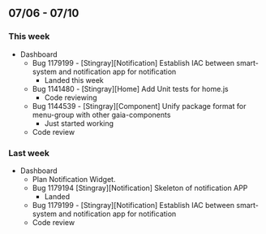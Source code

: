 ## 07/06 - 07/10 ##
### This week ###
  - Dashboard
    - Bug 1179199 - [Stingray][Notification] Establish IAC between smart-system and notification app for notification
      - Landed this week
    - Bug 1141480 - [Stingray][Home] Add Unit tests for home.js
      - Code reviewing
    - Bug 1144539 - [Stingray][Component] Unify package format for menu-group with other gaia-components
      - Just started working
    - Code review
### Last week ###
  - Dashboard 
    - Plan Notification Widget.
    - Bug 1179194 [Stingray][Notification] Skeleton of notification APP
      - Landed
    - Bug 1179199 - [Stingray][Notification] Establish IAC between smart-system and notification app for notification
    - Code review
